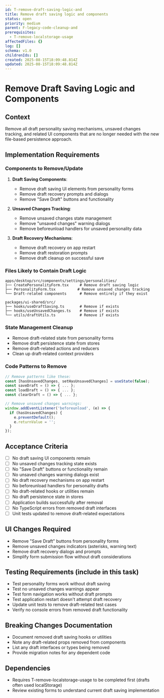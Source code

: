 ```yaml
---
id: T-remove-draft-saving-logic-and
title: Remove draft saving logic and components
status: open
priority: medium
parent: F-legacy-code-cleanup-and
prerequisites:
  - T-remove-localstorage-usage
affectedFiles: {}
log: []
schema: v1.0
childrenIds: []
created: 2025-08-15T18:09:48.814Z
updated: 2025-08-15T18:09:48.814Z
---
```


# Remove Draft Saving Logic and Components

## Context

Remove all draft personality saving mechanisms, unsaved changes tracking, and related UI components that are no longer needed with the new file-based persistence approach.

## Implementation Requirements

### Components to Remove/Update

1. **Draft Saving Components**:
   - Remove draft saving UI elements from personality forms
   - Remove draft recovery prompts and dialogs
   - Remove "Save Draft" buttons and functionality

2. **Unsaved Changes Tracking**:
   - Remove unsaved changes state management
   - Remove "unsaved changes" warning dialogs
   - Remove beforeunload handlers for unsaved personality data

3. **Draft Recovery Mechanisms**:
   - Remove draft recovery on app restart
   - Remove draft restoration prompts
   - Remove draft cleanup on successful save

### Files Likely to Contain Draft Logic

```
apps/desktop/src/components/settings/personalities/
├── CreatePersonalityForm.tsx     # Remove draft saving logic
├── PersonalityForm.tsx          # Remove unsaved changes tracking
└── Draft-related components      # Remove entirely if they exist

packages/ui-shared/src/
├── hooks/useDraftSaving.ts       # Remove if exists
├── hooks/useUnsavedChanges.ts    # Remove if exists
└── utils/draftUtils.ts           # Remove if exists
```

### State Management Cleanup

- Remove draft-related state from personality forms
- Remove draft persistence state from stores
- Remove draft-related actions and reducers
- Clean up draft-related context providers

### Code Patterns to Remove

```typescript
// Remove patterns like these:
const [hasUnsavedChanges, setHasUnsavedChanges] = useState(false);
const saveDraft = () => { ... };
const loadDraft = () => { ... };
const clearDraft = () => { ... };

// Remove unsaved changes warnings:
window.addEventListener('beforeunload', (e) => {
  if (hasUnsavedChanges) {
    e.preventDefault();
    e.returnValue = '';
  }
});
```

## Acceptance Criteria

- [ ] No draft saving UI components remain
- [ ] No unsaved changes tracking state exists
- [ ] No "Save Draft" buttons or functionality remain
- [ ] No unsaved changes warning dialogs exist
- [ ] No draft recovery mechanisms on app restart
- [ ] No beforeunload handlers for personality drafts
- [ ] No draft-related hooks or utilities remain
- [ ] No draft persistence state in stores
- [ ] Application builds successfully after removal
- [ ] No TypeScript errors from removed draft interfaces
- [ ] Unit tests updated to remove draft-related expectations

## UI Changes Required

- Remove "Save Draft" buttons from personality forms
- Remove unsaved changes indicators (asterisks, warning text)
- Remove draft recovery dialogs and prompts
- Simplify form submission flow without draft considerations

## Testing Requirements (include in this task)

- Test personality forms work without draft saving
- Test no unsaved changes warnings appear
- Test form navigation works without draft prompts
- Test application restart doesn't attempt draft recovery
- Update unit tests to remove draft-related test cases
- Verify no console errors from removed draft functionality

## Breaking Changes Documentation

- Document removed draft saving hooks or utilities
- Note any draft-related props removed from components
- List any draft interfaces or types being removed
- Provide migration notes for any dependent code

## Dependencies

- Requires T-remove-localstorage-usage to be completed first (drafts often used localStorage)
- Review existing forms to understand current draft saving implementation
